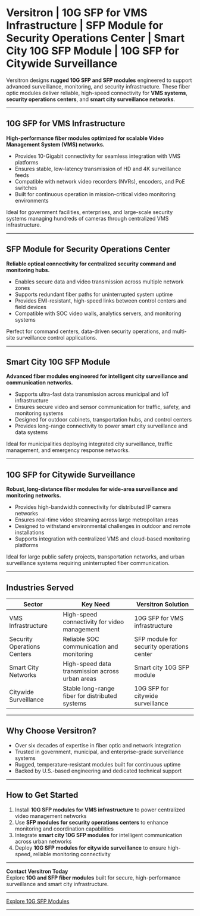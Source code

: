 # Versitron | 10G SFP for VMS Infrastructure | SFP Module for Security Operations Center | Smart City 10G SFP Module | 10G SFP for Citywide Surveillance

Versitron designs **rugged 10G SFP and SFP modules** engineered to support advanced surveillance, monitoring, and security infrastructure. These fiber optic modules deliver reliable, high-speed connectivity for **VMS systems**, **security operations centers**, and **smart city surveillance networks**.

---

## 10G SFP for VMS Infrastructure

**High-performance fiber modules optimized for scalable Video Management System (VMS) networks.**

- Provides 10-Gigabit connectivity for seamless integration with VMS platforms  
- Ensures stable, low-latency transmission of HD and 4K surveillance feeds  
- Compatible with network video recorders (NVRs), encoders, and PoE switches  
- Built for continuous operation in mission-critical video monitoring environments  

Ideal for government facilities, enterprises, and large-scale security systems managing hundreds of cameras through centralized VMS infrastructure.

---

## SFP Module for Security Operations Center

**Reliable optical connectivity for centralized security command and monitoring hubs.**

- Enables secure data and video transmission across multiple network zones  
- Supports redundant fiber paths for uninterrupted system uptime  
- Provides EMI-resistant, high-speed links between control centers and field devices  
- Compatible with SOC video walls, analytics servers, and monitoring systems  

Perfect for command centers, data-driven security operations, and multi-site surveillance control applications.

---

## Smart City 10G SFP Module

**Advanced fiber modules engineered for intelligent city surveillance and communication networks.**

- Supports ultra-fast data transmission across municipal and IoT infrastructure  
- Ensures secure video and sensor communication for traffic, safety, and monitoring systems  
- Designed for outdoor cabinets, transportation hubs, and control centers  
- Provides long-range connectivity to power smart city surveillance and data systems  

Ideal for municipalities deploying integrated city surveillance, traffic management, and emergency response networks.

---

## 10G SFP for Citywide Surveillance

**Robust, long-distance fiber modules for wide-area surveillance and monitoring networks.**

- Provides high-bandwidth connectivity for distributed IP camera networks  
- Ensures real-time video streaming across large metropolitan areas  
- Designed to withstand environmental challenges in outdoor and remote installations  
- Supports integration with centralized VMS and cloud-based monitoring platforms  

Ideal for large public safety projects, transportation networks, and urban surveillance systems requiring uninterrupted fiber communication.

---

## Industries Served

| Sector                     | Key Need                                         | Versitron Solution                                      |
|-----------------------------|--------------------------------------------------|----------------------------------------------------------|
| VMS Infrastructure          | High-speed connectivity for video management     | 10G SFP for VMS infrastructure                           |
| Security Operations Centers | Reliable SOC communication and monitoring        | SFP module for security operations center                |
| Smart City Networks         | High-speed data transmission across urban areas  | Smart city 10G SFP module                                |
| Citywide Surveillance       | Stable long-range fiber for distributed systems  | 10G SFP for citywide surveillance                        |

---

## Why Choose Versitron?

- Over six decades of expertise in fiber optic and network integration  
- Trusted in government, municipal, and enterprise-grade surveillance systems  
- Rugged, temperature-resistant modules built for continuous uptime  
- Backed by U.S.-based engineering and dedicated technical support  

---

## How to Get Started

1. Install **10G SFP modules for VMS infrastructure** to power centralized video management networks  
2. Use **SFP modules for security operations centers** to enhance monitoring and coordination capabilities  
3. Integrate **smart city 10G SFP modules** for intelligent communication across urban networks  
4. Deploy **10G SFP modules for citywide surveillance** to ensure high-speed, reliable monitoring connectivity  

---

**Contact Versitron Today**  
Explore **10G and SFP fiber modules** built for secure, high-performance surveillance and smart city infrastructure.

---

[Explore 10G SFP Modules](https://www.versitron.com/collections/10gb-sfp-modules)

---
